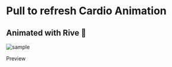 # Pull to refresh Cardio Animation

## Animated with Rive 💟

![sample](https://user-images.githubusercontent.com/21281445/174070281-edaf7252-4251-4356-8638-c3c7c8336ca4.gif)


Preview
